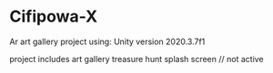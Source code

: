 # Cifipowa-X

Ar art gallery project using: 
Unity version 2020.3.7f1

project includes
 art gallery
 treasure hunt
 splash screen // not active